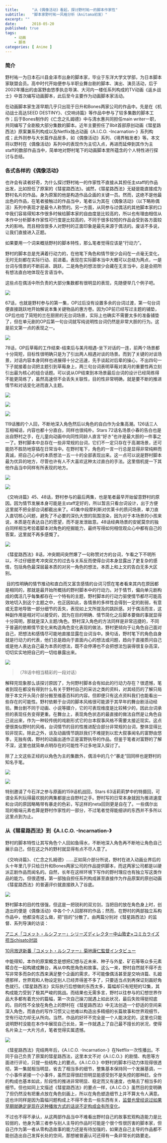 ```yaml
---
title:      "从《偶像活动》看起，探讨野村祐一的脚本作家性"
subtitle:   "脚本家野村祐一风格分析（Anitama初发）"
excerpt: ""
date:       2018-05-20
published: true 
tags:
    - 动画
    - 脚本
categories: [ Anime ]
---
```


### 简介

野村祐一为日本石川县金泽市出身的脚本家，毕业于东洋大学文学部，为日本脚本家联盟会员。高中时代开始便参与半职业舞台剧的脚本、演出、演员活动，后于2002年播出的由富野由悠季执总导演、大河内一楼任系列构成的TV动画《返乡战士》中首次编写动画脚本，此后至今主要作为动画脚本家活动。

在动画脚本家生涯早期几乎只出现于日升和Bones两家公司的作品中。先是在《机动战士高达SEED DESTINY》、《交响诗篇》等作品中参与了较多集数的脚本工作；后于Bones制作的《亡念之扎姆德》中与清水惠共同担任main writer一职，共同编写了全剧极大部分集数的脚本。近年主要担任了8bit首部原创动画《彗星路西法》原案兼系列构成以及Netflix独占动画《A.I.C.O. -Incarnation-》系列构成；此外则参与大长篇作品居多，如《偶像活动》系列、《境界触发者》等。本文将以野村在《偶像活动》系列中的表现作为主切入点，再进而延伸到其作为主staff的数部作品当中，简单地对野村笔下的动画脚本里所蕴含的个人特性进行探讨与总结。

### 各式各样的《偶像活动》

也许会有读者好奇，为什么探讨野村祐一的作家性不直接从其担任主staff的作品出发，比如担任了原案的《彗星路西法》。诚然，《彗星路西法》无疑是能直接成为野村名片的作品，身为原案的他是构造作品企画的关键一员。然而，这绝不是他最出色的作品，在笔者接触过的作品当中，笔者认为其在《偶像活动》（以下略称偶活）系列中表现才是最令人称赞的。另一方面，从同参与过偶活的其他脚本家的口中我们容易得知本作很多时候给脚本家的自由度是比较高的，所以也有理由相信从本作中分析脚本作家性可行度是比较高的，不同于很多较短的作品会受到各方面较大的影响。而且相信很多人对野村的正面印象是最先来源于偶活的。废话不多说，让我们直接进入正题。

如果要用一个词来概括野村的脚本特性，那么笔者觉得应该是“行动力”。

野村的脚本总是充满着行动力的，在他笔下角色和情节很少会闷在一点毫无变化，无时无刻都在实际行动、前进着。表现在实际脚本当中大概可以总结为两点，一是台词与情景的不断前进、跳跃，二是角色的想法很少会藏在无言当中，总是会把所有想法直白地体现在言语当中。

这些点在偶活中所负责的大部分集数都有很明显的表现，先随便举几个例子吧。

![](/imgs/2018-05-20-从《偶像活动》看起，探讨野村祐一的脚本作家性/2022-05-25-21-50-40-d17d7a-preview.jpg)

67话，也就是野村参与的第一集，OP过后没有设置多余的台词过渡，第一句台词便直接跳跃地开始解说本集关键物品的惠方卷。因为OP前已经写过主题的铺垫，OP后也给了简短的兰在厨房的无台词场景，实际上也确实不需要太多的准备铺垫了，但在单元剧的OP后第一句台词就写纯说明性台词仍然是非常大胆的行为。这是前文第一点的表现之一。

![](/imgs/2018-05-20-从《偶像活动》看起，探讨野村祐一的脚本作家性/2022-05-25-20-31-12-7Q0R4HNEI5IG0ABW_UKUIEW.png)

78话，OP后草莓的工作结束-结束后与美月相遇-坐下对话的一连，前两个场景都十分简短，目标性很明确只是为了引出两人相遇对谈的场景。而到了关键的对谈场景，对话内容本身同样也进展得十分之迅速，先手谈起对后辈的操心，不出四句一下子就接着台词把主题引到草莓身上，两三句台词表明草莓对美月的重要性再立刻引出最为核心的组合话题。可以说从OP结束到本场景最后台词的设计已经简练得不能更简练了，虽然高速但不会丢失关联性，目的性非常明确，就是要不断的推进情节和对话变化进而直入主题。

![](/imgs/2018-05-20-从《偶像活动》看起，探讨野村祐一的脚本作家性/2022-05-25-20-32-21-OHS5JY7SGOJ1WVPHK62W5DY.png)

![](/imgs/2018-05-20-从《偶像活动》看起，探讨野村祐一的脚本作家性/2022-05-25-20-32-39-RTBD6[06@YM~$KJ%CIYLJLB.png)

![](/imgs/2018-05-20-从《偶像活动》看起，探讨野村祐一的脚本作家性/2022-05-25-20-33-04-Y()P{DUN5HDWV[9`C%]5PB9.png)

119话雅的个人回，不断地深入角色然后以角色的自白作为全集高潮。126话三人互相喊话，内容也都十分直白，同样也很纯朴。Stars 72话名场景小春的告白也是出自野村之手，在儿童向动画中向同性同龄人直言“好き”也许是最大胆的一件事之一了。野村脚本中总存在一些非常规的台词，它们不一定只存在于高潮场景，还可能防不胜防地穿插在日常当中。在野村笔下，角色的一言一行总是显得非常纯粹而真诚，把自己心中的本质想法一五一十的全部表现出来。这一点可以说是野村脚本最为优异的地方，尽管也许有人不大喜欢这种太过直白的手法。这里借机提一下其他作品当中同样有所表现的地方。

![](/imgs/2018-05-20-从《偶像活动》看起，探讨野村祐一的脚本作家性/2022-05-25-21-51-02-8860f6-preview.jpg)

![](/imgs/2018-05-20-从《偶像活动》看起，探讨野村祐一的脚本作家性/2022-05-25-21-51-10-0f3199-preview.jpg)

《交响诗篇》45、48话，野村参与的最后两集，也是笔者最早开始留意野村的原因。因为情节发展本身可能是主staff定好的，所以暂且只看台词设计，出于方便这里就不把全部台词都截出来了。45集中段摩利斯对优莱卡的质问场景，单刀直入直切核心问题，避免了不必要的深仇大恨的氛围渲染，因为对于本场景的小孩来说，本质是在表达自己的愿望，而不是发泄敌意。48话经典场景的安妮莫奈的独白同样相当考验着脚本对角色的挖掘能力，最终写得如何相信观众心中都有自己的答案，这里就不再多感慨了。

![](/imgs/2018-05-20-从《偶像活动》看起，探讨野村祐一的脚本作家性/2022-05-25-21-51-23-d81623-preview.jpg)

《彗星路西法》8话，冲突期间突然爆了一句称赞对方的台词，乍看之下不明所以，不过仔细思考冲突双方的过去与关系反而使得台词本身显露出了更复杂的感情，包括角色最深层最本质的对另一角色的想法，本质上和上文的告白无多大区别。

 目的性明确的情节推动和直白而又富含感情的台词习惯在笔者看来其内在原因都是相同的，那就是最开始所概括的野村脚本中的行动力。对于情节，偏向单元剧构成的偶活几乎每集都存在一个特有的主题，野村脚本的行动力驱使情节都尽可能高效地切入到这个主题之中，也正因如此，各情景的多样性会得到一定的削弱，有意或无意地导致一部分细节的丢失，表现如上文所提及的跳跃感。对于偶活而言，这种副作用是相对可以接受的，因为在目的明确、情节简化之后脚本要做的事就显得十分简明，那就是深入主题/角色。野村深入角色的方法同样是非常迅捷的，不同于普遍的依赖情节变化来构造角色变化表现的做法，野村更倾向于让角色自己面对自己，把想法和感情尽可能地直接显露在台词当中。换句话，野村笔下的角色自身就是行动力的代表，他们总是趋向于直面内心的想法或问题，趋向于直接质问自己或是他人表达自己最为本质的想法，既不会停滞也不会把想法包装得很复杂高深，切切实实地把自己的一切给暴露出来。

![](/imgs/2018-05-20-从《偶像活动》看起，探讨野村祐一的脚本作家性/2022-05-25-20-34-37-R$GREAJKYZYYM{58TAM{L.png)

> （78话中相当精彩的一段对话）

解释完现象那么该探讨原因了，为何野村脚本会有如此的行动力存在？很遗憾，笔者到现在都没有得到什么有关于野村自己的采访之类的资料，对其经历的了解只局限于本文开头简介部分搬至维基百科的内容。但即便只有这点资料我们也能看出一些存在的可能性。野村依赖于台词的脚本风格很可能源于其早年的舞台剧活动经验。舞台剧不同于动画、小说等媒介，它的可表现维度是比较稀少的，因此台词承担的表现任务变得更重。在舞台上，表现角色状态的最直接的做法自然是让角色自己说出来，作为一种较传统的戏剧形式它的台本叙事风格不需要太接近现实。这点便很类似野村的风格，台词情节的目的性推进配合部分非常规的台词，整体显得比较非现实。除此之外，谈及动画情节跳跃我们不难提到以宏大叙事闻名的富野由悠季，无独有偶，野村的动画出道作正是富野执导的作品。但鉴于笔者对富野的了解不深，这里也就简单点明存在的可能性不过多地深入探讨了。

除了上文这些正经的以角色为主的集数外，偶活中的几个“暴走”回同样也是野村的知名手笔。

![](/imgs/2018-05-20-从《偶像活动》看起，探讨野村祐一的脚本作家性/2022-05-25-21-51-55-d090b5-preview.jpg)

![](/imgs/2018-05-20-从《偶像活动》看起，探讨野村祐一的脚本作家性/2022-05-25-20-36-06-]90JR$CKN%6TDQ$83UKGRDA.png)

特别邀请了今石洋之参与原画的159话机战回，Stars 63话莉莉梦中的特摄回，可谓全系列玩得最欢脱的两集都是出自野村之手。野村写的日常本身就因为推进速度和台词的原因略略带有暴走的色彩，写这样的neta回则更是自在了。一些偶尔出现的极端元素也算是野村作家性的一部分，不过笔者觉得能细讲的东西并不多所以这里点到为止。

### 从《彗星路西法》到《A.I.C.O. -Incarnation-》

野村的脚本特性让其写角色个人回如鱼得水，不断地深入角色再不断地让角色自己展示自己，但在这之外的野村就显得有点不尽人意了。

《交响诗篇》、《亡念之扎姆德》……正如简介部分所说，野村在进入动画业界后的头十年里几乎只给日升和Bones两家公司的作品提供脚本，而这两家公司都是以硬派正剧作品而闻名的。自然，长年在这样环境下写作的野村理应也有独立写这类作品的能力。但很遗憾，第一部独自担任系列构成甚至直接作为作品原案的原创动画《彗星路西法》的普遍评价就直接跌入了谷底。

![](/imgs/2018-05-20-从《偶像活动》看起，探讨野村祐一的脚本作家性/2022-05-25-21-52-14-3c920a-preview.jpg)

野村脚本的目的性很强，但这是一把锐利的双刃剑，当把目的放在角色身上时，创造出的便是《偶像活动》中各个个人回那样的作品；然而，在野村的两部独立系构作品中，他都没有这么做，把“目的”分散了。由两篇分别对《彗星路西法》的监督、系列导演的访谈：

[アニメ「コメット・ルシファー」シリーズディレクター中山敦史×コミカライズ担当chisato対談](https://natalie.mu/comic/pp/cometlucifer_comic "アニメ「コメット・ルシファー」シリーズディレクター中山敦史×コミカライズ担当chisato対談")

[10月放送新番『コメット・ルシファー』菊地康仁監督インタビュー](https://v-storage.bandaivisual.co.jp/talk/interview/24770/ "10月放送新番『コメット・ルシファー』菊地康仁監督インタビュー")

中能得知，本作的原案概念是想把幻想与近未来、种子与外星、矿石等等众多元素糅合在一起构建成舞台，再从中构思角色和故事。这么一来，野村自然就不得不去写非常多而杂的东西来满足整个企画的需求，不可能像偶活甚至是交响诗篇、扎姆德那样，世界观和人物设定别人已经弄得差不多了，只要适当点到再保证刻画好角色就行。《彗星路西法》实际执行后想做的东西太多，篇幅却只有短短的12集，其构成能力受到了极其严峻的挑战。而结果也无需多言，野村以往参与的幻想世界作品大多都有着充分的篇幅，第一次自己操刀就遇上如此状况，最后失败得挺彻底的。目的性不全放在角色上的野村在《彗星路西法》中无法创造一个舒适的空间来深入角色，而直白的写作习惯又让他难以构造出多精细的长篇故事和世界观细节，空有行动力却无从所向。当然，作品的好坏不完全是一个人能决定的，这里也只能说明野村没能在本作中展现自己长处，第一作就遇上了自己最不擅长的状况，使得名片染上一大片污点，笔者觉得实属遗憾。

![](/imgs/2018-05-20-从《偶像活动》看起，探讨野村祐一的脚本作家性/2022-05-25-20-38-55-$3L7`2B`]V@5@QW%MHR0{7O.png)

《彗星路西法》完结两年后，《A.I.C.O. -Incarnation-》在Netflix一次性播出。不同于自己负责了原案的彗星路西法，这里本文不对《A.I.C.O.》的剧情、构思等方面进行评论，只提一些结构上的要点。《A.I.C.O.》中野村的脚本行动力体现得很透彻，第一集就相当明显，省去了相当多的细节，整集基本保持同一个发展基调，一个小事件紧接一个小事件，虽然显得很赶但明显能感受到不是失控的那种赶。全作的构成也基本如此，阶段性的推进非常明显、稳定而又有速度，也略去了相当多的细节。但也如同上文描述《彗星路西法》的要点一样，《A.I.C.O.》虽然目的变明确了但仍然没有把重点放在角色刻画上，所以在角色塑造细节上并不算太令人满意。这也许同样是因为篇幅问题构成上不得不舍去一些东西有关，[监督也曾经说过如果早期就确定是现在这种播放方式的话说不定构成会有所变化](http://www.anitama.cn/article/619f7bfe05674f3b)。

不过也不得不承认，从这两部作品当中不难看出野村自己的故事宏观构造能力是比较弱的，他身为第三者参与别人主导的作品时可能是个很个性很厉害的脚本家，但自己作为第一者从零构造故事的能力还是有待加强的，如果连自己主导的作品都不能创造出自己发挥长处的空间，那想被普遍认可还得有一条非常长的路要走。
